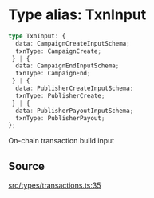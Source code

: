 # Type alias: TxnInput

```ts
type TxnInput: {
  data: CampaignCreateInputSchema;
  txnType: CampaignCreate;
 } | {
  data: CampaignEndInputSchema;
  txnType: CampaignEnd;
 } | {
  data: PublisherCreateInputSchema;
  txnType: PublisherCreate;
 } | {
  data: PublisherPayoutInputSchema;
  txnType: PublisherPayout;
};
```

On-chain transaction build input

## Source

[src/types/transactions.ts:35](https://github.com/torque-labs/torque-ts-sdk/blob/c95828d99ae8c726ef550803d1dbba9bc4dfc9f3/src/types/transactions.ts#L35)
